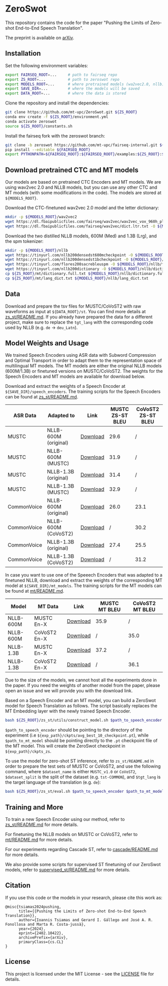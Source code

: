 # ZeroSwot

This repository contains the code for the paper "Pushing the Limits of Zero-shot End-to-End Speech Translation".

The preprint is available on [arXiv](https://arxiv.org/abs/2402.10422).

## Installation

Set the following environment variables:

```bash
export FAIRSEQ_ROOT=...     # path to fairseq repo
export ZS_ROOT=...          # path to zeroswot repo
export MODELS_ROOT=...      # where pretrained models (wa2vec2.0, nllb) are stored
export SAVE_DIR=...         # where the models will be saved
export DATA_ROOT=...        # where the data is stored
```

Clone the repository and install the dependencies:

```bash
git clone https://github.com/mt-upc/ZeroSwot.git ${ZS_ROOT}
conda env create -f ${ZS_ROOT}/environment.yml
conda activate zeroswot
source ${ZS_ROOT}/constants.sh
```

Install the fairseq fork with the zeroswot branch:

```bash
git clone -b zeroswot https://github.com/mt-upc/fairseq-internal.git ${FAIRSEQ_ROOT}
pip install --editable ${FAIRSEQ_ROOT}
export PYTHONPATH=${FAIRSEQ_ROOT}:${FAIRSEQ_ROOT}/examples:${ZS_ROOT}:${PYTHONPATH}
```

## Download pretrained CTC and MT models

Our models are based on pretrained CTC Encoders and MT models. We are using wav2vec 2.0 and NLLB models, but you can use any other CTC and MT models (with some modifications in the code). The models are stored at `${MODELS_ROOT}`.

Download the CTC-finetuned wav2vec 2.0 model and the letter dictionary:

```bash
mkdir -p ${MODELS_ROOT}/wav2vec2
wget https://dl.fbaipublicfiles.com/fairseq/wav2vec/wav2vec_vox_960h_pl.pt -O ${MODELS_ROOT}/wav2vec2/wav2vec_vox_960h_pl.pt
wget https://dl.fbaipublicfiles.com/fairseq/wav2vec/dict.ltr.txt -O ${MODELS_ROOT}/wav2vec2/dict.ltr.txt
```

Download the two distilled NLLB models, 600M (Med) and 1.3B (Lrg), and the spm tokenizer:

```bash
mkdir -p ${MODELS_ROOT}/nllb
wget https://tinyurl.com/nllb200densedst600mcheckpoint -O ${MODELS_ROOT}/nllb/nllb-200-distilled-600M.pt
wget https://tinyurl.com/nllb200densedst1bcheckpoint -O ${MODELS_ROOT}/nllb/nllb-200-distilled-1.3B.pt
wget https://tinyurl.com/flores200sacrebleuspm -O ${MODELS_ROOT}/nllb/flores200_sacrebleu_tokenizer_spm.model
wget https://tinyurl.com/nllb200dictionary -O ${MODELS_ROOT}/nllb/dictionary.txt
cp ${ZS_ROOT}/mt/dictionary.full.txt ${MODELS_ROOT}/nllb/dictionary.full.txt
cp ${ZS_ROOT}/mt/lang_dict.txt ${MODELS_ROOT}/nllb/lang_dict.txt
```

## Data

Download and prepare the tsv files for MUSTC/CoVoST2 with raw waveforms as input at `${DATA_ROOT}/st`. You can find more details at [zs_st/README.md](zs_st/README.md). If you already have prepared the data for a different project, make sure to replace the `tgt_lang` with the corresponding code used by NLLB (e.g. `de` -> `deu_Latn`).

## Model Weights and Usage

We trained Speech Encoders using ASR data with Subword Compression and Optimal Transport in order to adapt them to the representation space of multilingual MT models. The MT models are either the original NLLB models (600M/1.3B) or finetuned versions on MUSTC/CoVoST2. The weights for the Speech Encoders and MT models are available for download below.

Download and extract the weights of a Speech Encoder at `${SAVE_DIR}/speech_encoders`. The training scripts for the Speech Encoders can be found at [zs_st/README.md](zs_st/README.md).

| ASR Data     | Adapted to               | Link                                              | MUSTC ZS-ST BLEU | CoVoST2 ZS-ST BLEU |
|--------------|--------------------------|---------------------------------------------------| ---------------| ----------------|
| MUSTC       | NLLB-600M (original)     | [Download](https://drive.google.com/file/d/1Hy_yXdYsDFTzBC5OvEitiOeOTCeFz-Tb/view?usp=drive_link)        | 29.6           | /               |
| MUSTC       | NLLB-600M (MUSTC)         | [Download](https://drive.google.com/file/d/1Hxg7w7om_WxdygDe7T_kpvENwm6nuuEl/view?usp=drive_link) | 31.9           | /               |
| MUSTC       | NLLB-1.3B (original)     | [Download](https://drive.google.com/file/d/1I0psY3urTRWgfWFZpNPvCQkEstzj_2Ax/view?usp=drive_link)        | 31.4           | /               |
| MUSTC       | NLLB-1.3B (MUSTC)         | [Download](https://drive.google.com/file/d/1IHINAt3AW5Bq0m4AkVncT8FYMx7I-4Pp/view?usp=drive_link) | 32.9           | /               |
| CommonVoice  | NLLB-600M (original)     | [Download](https://drive.google.com/file/d/1IN152EAfHN5SpeP5B4AsIlvxIjj_N33y/view?usp=drive_link)        | 26.0           | 23.1            |
| CommonVoice  | NLLB-600M (CoVoST2)        | [Download](https://drive.google.com/file/d/1IOrBo9VfyE5IwIdim727XU9Wns1kL9N2/view?usp=drive_link)| /              | 30.2            |
| CommonVoice  | NLLB-1.3B (original)     | [Download](https://drive.google.com/file/d/1Hnz4c3fy7Ky8uQsSfxDlIGrUeMz8SHJp/view?usp=drive_link)        | 27.4           | 25.5            |
| CommonVoice  | NLLB-1.3B (CoVoST2)        | [Download](https://drive.google.com/file/d/1IAKznmk066AT6DQBnOSmgBxWuZI_kpDn/view?usp=drive_link)| /              | 31.2            |

In case you want to use one of the Speeech Encoders that was adapted to a finetuned NLLB, download and extract the weights of the corresponding MT model at `${SAVE_DIR}/mt_models`. The training scripts for the MT models can be found at [mt/README.md](mt/README.md).

| Model     | MT Data        | Link                                             | MUSTC MT BLEU | CoVoST2 MT BLEU |
|-----------|----------------|--------------------------------------------------| --------------| ----------------|
| NLLB-600M | MUSTC En-X    | [Download](https://drive.google.com/file/d/1HQZYa0030DHL67-E0_FIPzHJtcgUlHGs/view?usp=drive_link)      | 35.9          | /               |
| NLLB-600M | CoVoST2 En-X   | [Download](https://drive.google.com/file/d/1HV_vz5f82tTKHfGozfAdI1Dg1q9KPpWs/view?usp=drive_link)     | /             | 35.0            |
| NLLB-1.3B | MUSTC En-X    | [Download](https://drive.google.com/file/d/1HVXB_TlxBzDqraU-Nk6zUoLRBJtvbZ_J/view?usp=drive_link)      | 37.2          | /               |
| NLLB-1.3B | CoVoST2 En-X   | [Download](https://drive.google.com/file/d/1HaoeF9yUWYT8vVGk8YRQxczcXNf3mBDV/view?usp=drive_link)     | /             | 36.1            |

Due to the size of the models, we cannot host all the experiments done in the paper. If you need the weights of another model from the paper, please open an issue and we will provide you with the download link.

Based on a Speech Encoder and an MT model, you can build a ZeroSwot model for Speech Translation as follows. The script basically replaces the MT Embedding layer with the newly trained Speech Encoder.

```bash
bash ${ZS_ROOT}/zs_st/utils/construct_model.sh $path_to_speech_encoder $path_to_mt_model
```

`$path_to_speech_encoder` should be pointing to the directory of the experiment (i.e `${exp_path}/ckpts/avg_best_10_checkpoint.pt`), while `$path_to_mt_model` should be pointing directly to the `.pt` checkpoint file of the MT model. This will create the ZeroSwot checkpoint in `${exp_path}/ckpts_zs`.

To use the model for zero-shot ST inference, refer to `zs_st/README.md` in order to prepare the test sets of MUSTC or CoVoST2, and use the following command, where `$dataset_name` is either `MUSTC_v1.0` or `CoVoST2`, `$dataset_split` is the split of the dataset (e.g. `tst-COMMON`), and `$tgt_lang` is the target language of the translation (e.g. `de`):

```bash
bash ${ZS_ROOT}/zs_st/eval.sh $path_to_speech_encoder $path_to_mt_model $dataset_name $dataset_split $tgt_lang
```

## Training and More

To train a new Speech Encoder using our method, refer to [zs_st/README.md](zs_st/README.md) for more details. 

For finetuning the NLLB models on MUSTC or CoVoST2, refer to [mt/README.md](mt/README.md) for more details.

For our experiments regarding Cascade ST, refer to [cascade/README.md](cascade/README.md) for more details.

We also provide some scripts for supervised ST finetuning of our ZeroSwot models, refer to [supervised_st/README.md](supervised_st/README.md) for more details.

## Citation

If you use this code or the models in your research, please cite this work as:

```
@misc{tsiamas2024pushing,
      title={{Pushing the Limits of Zero-shot End-to-End Speech Translation}}, 
      author={Ioannis Tsiamas and Gerard I. Gállego and José A. R. Fonollosa and Marta R. Costa-jussà},
      year={2024},
      eprint={2402.10422},
      archivePrefix={arXiv},
      primaryClass={cs.CL}
}
```

## License

This project is licensed under the MIT License - see the [LICENSE](LICENSE) file for details.